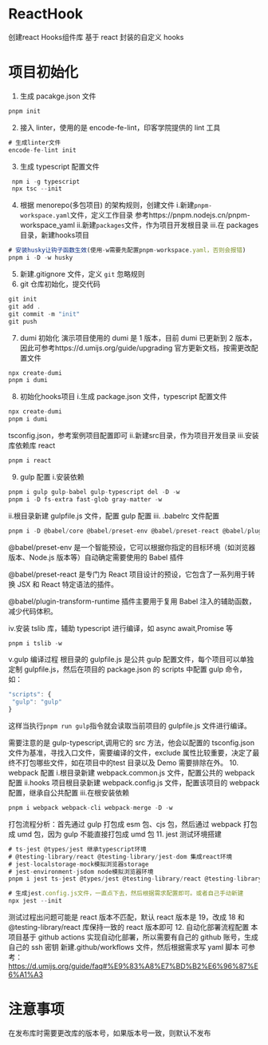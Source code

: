 # ReactHook
创建react Hooks组件库
基于 react 封装的自定义 hooks

# 项目初始化
1. 生成 pacakge.json 文件
``` javascript
pnpm init
```
2. 接入 linter，使用的是 encode-fe-lint，印客学院提供的 lint 工具
 ```javascript  pnpm i -g encode-fe-lint
# 生成linter文件
encode-fe-lint init

```
3. 生成 typescript 配置文件
```javascript
 npm i -g typescript
 npx tsc --init
```
4. 根据 menorepo(多包项目) 的架构规则，创建文件
i.新建`pnpm-workspace.yaml`文件，定义工作目录 参考https://pnpm.nodejs.cn/pnpm-workspace_yaml
ii.新建`packages`文件，作为项目开发根目录
iii.在 packages 目录，新建hooks项目
```javascript
# 安装husky让钩子函数生效(使用-w需要先配置pnpm-workspace.yaml，否则会报错)
pnpm i -D -w husky
```
5. 新建.gitignore 文件，定义 `git` 忽略规则
6. git 仓库初始化，提交代码
```javascript
git init
git add .
git commit -m "init"
git push
```
7. dumi 初始化 演示项目使用的 dumi 是 1 版本，目前 dumi 已更新到 2 版本，因此可参考https://d.umijs.org/guide/upgrading 官方更新文档，按需更改配置文件
 ```javascript
npx create-dumi
pnpm i dumi
```
8. 初始化hooks项目
i.生成 package.json 文件，typescript 配置文件
 ```javascript
npx create-dumi
pnpm i dumi
```
tsconfig.json，参考案例项目配置即可
  ii.新建src目录，作为项目开发目录
  iii.安装库依赖库 react
 ```javascript
pnpm i react
```
9. gulp 配置
i.安装依赖
 ```javascript
pnpm i gulp gulp-babel gulp-typescript del -D -w
pnpm i -D fs-extra fast-glob gray-matter -w
```
ii.根目录新建 gulpfile.js 文件，配置 gulp 配置
iii. .babelrc 文件配置
 ```javascript
pnpm i -D @babel/core @babel/preset-env @babel/preset-react @babel/plugin-transform-runtime -w
```
@babel/preset-env 是一个智能预设，它可以根据你指定的目标环境（如浏览器版本、Node.js 版本等）自动确定需要使用的 Babel 插件

@babel/preset-react 是专门为 React 项目设计的预设，它包含了一系列用于转换 JSX 和 React 特定语法的插件。

@babel/plugin-transform-runtime 插件主要用于复用 Babel 注入的辅助函数，减少代码体积。

iv.安装 tslib 库，辅助 typescript 进行编译，如 async await,Promise 等
 ```javascript
pnpm i tslib -w
```
v.gulp 编译过程 根目录的 gulpfile.js 是公共 gulp 配置文件，每个项目可以单独定制 gulpfile.js，然后在项目的 package.json 的 scripts 中配置 gulp 命令，如：
 ```javascript
"scripts": {
  "gulp": "gulp"
}
```
这样当执行`pnpm run gulp`指令就会读取当前项目的 gulpfile.js 文件进行编译。

需要注意的是 gulp-typescript,调用它的 src 方法，他会以配置的 tsconfig.json 文件为基准，寻找入口文件，需要编译的文件，exclude 属性比较重要，决定了最终不打包哪些文件，如在项目中的test 目录以及 Demo 需要排除在外。
10. webpack 配置
i.根目录新建 webpack.common.js 文件，配置公共的 webpack 配置
ii.hooks 项目根目录新建 webpack.config.js 文件，配置该项目的 webpack 配置，继承自公共配置
iii.在根安装依赖
 ```javascript
pnpm i webpack webpack-cli webpack-merge -D -w
```
打包流程分析：首先通过 gulp 打包成 esm 包、cjs 包，然后通过 webpack 打包成 umd 包，因为 gulp 不能直接打包成 umd 包
11. jest 测试环境搭建
 ```javascript
# ts-jest @types/jest 继承typescript环境
# @testing-library/react @testing-library/jest-dom 集成react环境
# jest-localstorage-mock模拟浏览器storage
# jest-environment-jsdom node模拟浏览器环境
pnpm i jest ts-jest @types/jest @testing-library/react @testing-library/jest-dom jest-localstorage-mock jest-environment-jsdom -D -w

# 生成jest.config.js文件，一直点下去，然后根据需求配置即可。或者自己手动新建
npx jest --init
```
测试过程出问题可能是 react 版本不匹配，默认 react 版本是 19，改成 18 和@testing-library/react 库保持一致的 react 版本即可
12. 自动化部署流程配置
  本项目基于 github actions 实现自动化部署，所以需要有自己的 github 账号，生成自己的 ssh 密钥
  新建.github/workflows 文件，然后根据需求写 yaml 脚本 可参考：https://d.umijs.org/guide/faq#%E9%83%A8%E7%BD%B2%E6%96%87%E6%A1%A3
# 注意事项
在发布库时需要更改库的版本号，如果版本号一致，则默认不发布
